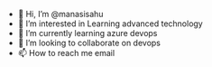 - 👋 Hi, I’m @manasisahu
- 👀 I’m interested in Learning advanced technology
- 🌱 I’m currently learning azure devops
- 💞️ I’m looking to collaborate on devops
- 📫 How to reach me email

<!---
manasisahu/manasisahu is a ✨ special ✨ repository because its `README.md` (this file) appears on your GitHub profile.
You can click the Preview link to take a look at your changes.
--->
